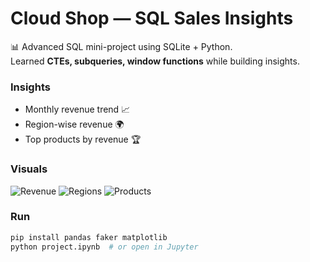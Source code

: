 # Cloud Shop — SQL Sales Insights

📊 Advanced SQL mini-project using SQLite + Python.  
Learned **CTEs, subqueries, window functions** while building insights.

### Insights
- Monthly revenue trend 📈
- Region-wise revenue 🌍
- Top products by revenue 🏆

### Visuals
![Revenue](images/monthly_revenue.png)
![Regions](images/revenue_by_region.png)
![Products](images/top_products.png)

### Run
```bash
pip install pandas faker matplotlib
python project.ipynb  # or open in Jupyter
